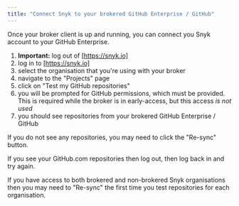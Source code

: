 ```yaml
---
title: "Connect Snyk to your brokered GitHub Enterprise / GitHub"
---
```


Once your broker client is up and running, you can connect you Snyk account to your GitHub Enterprise.

 1. **Important:** log out of [https://snyk.io]
 2. log in to [https://snyk.io]
 3. select the organisation that you're using with your broker
 4. navigate to the "Projects" page
 5. click on "Test my GitHub repositories"
 6. you will be prompted for GitHub permissions, which must be provided. This is required while the broker is in early-access, but this access *is not used*
 7. you should see repositories from your brokered GitHub Enterprise / GitHub

If you do not see any repositories, you may need to click the "Re-sync" button.

If you see your GitHub.com repositories then log out, then log back in and try again.

If you have access to both brokered and non-brokered Snyk organisations then you may need to "Re-sync" the first time you test repositories for each organisation.

[custom proxy]: https://github.com/Snyk/broker
[https://github.com/settings/tokens]: https://github.com/settings/tokens
[https://github.com/Snyk/broker-snyk-client-example]: https://github.com/Snyk/broker-snyk-client-example
[https://snyk.io]: https://snyk.io
[snyk.io]: https://snyk.io
[support@snyk.io]: mailto:support@snyk.io
